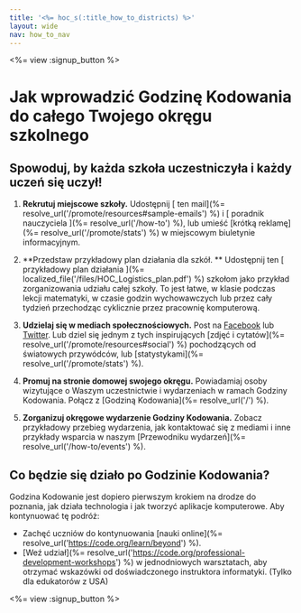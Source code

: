 ```yaml
---
title: '<%= hoc_s(:title_how_to_districts) %>'
layout: wide
nav: how_to_nav
---
```

<%= view :signup_button %>

# Jak wprowadzić Godzinę Kodowania do całego Twojego okręgu szkolnego

## Spowoduj, by każda szkoła uczestniczyła i każdy uczeń się uczył!

1. **Rekrutuj miejscowe szkoły.** Udostępnij [ ten mail](%= resolve_url('/promote/resources#sample-emails') %) i [ poradnik nauczyciela ](%= resolve_url('/how-to') %), lub umieść [krótką reklamę](%= resolve_url('/promote/stats') %) w miejscowym biuletynie informacyjnym.

2. **Przedstaw przykładowy plan działania dla szkół. ** Udostępnij ten [ przykładowy plan działania ](%= localized_file('/files/HOC_Logistics_plan.pdf') %) szkołom jako przykład zorganizowania udziału całej szkoły. To jest łatwe, w klasie podczas lekcji matematyki, w czasie godzin wychowawczych lub przez cały tydzień przechodząc cyklicznie przez pracownię komputerową.

3. **Udzielaj się w mediach społecznościowych.** Post na [Facebook](https://www.facebook.com/sharer/sharer.php?u=http%3A%2F%2Fhourofcode.com%2Fus) lub [Twitter](https://twitter.com/intent/tweet?url=http%3A%2F%2Fhourofcode.com&text=I%27m%20participating%20in%20this%20year%27s%20%23HourOfCode%2C%20are%20you%3F%20%40codeorg&original_referer=https%3A%2F%2Fwww.google.com%2Furl%3Fq%3Dhttps%253A%252F%252Ftwitter.com%252Fshare%253Fhashtags%253D%2526amp%253Brelated%253Dcodeorg%2526amp%253Btext%253DI%252527m%252Bparticipating%252Bin%252Bthis%252Byear%252527s%252B%252523HourOfCode%25252C%252Bare%252Byou%25253F%252B%252540codeorg%2526amp%253Burl%253Dhttp%25253A%25252F%25252Fhourofcode.com%26sa%3DD%26sntz%3D1%26usg%3DAFQjCNE1GLTUbKZfMlEh9Aj5w0iswz6PYQ&related=codeorg&hashtags=). Lub dziel się jednym z tych inspirujących [zdjęć i cytatów](%= resolve_url('/promote/resources#social') %) pochodzących od światowych przywódców, lub [statystykami](%= resolve_url('/promote/stats') %).

4. **Promuj na stronie domowej swojego okręgu.** Powiadamiaj osoby wizytujące o Waszym uczestnictwie i wydarzeniach w ramach Godziny Kodowania. Połącz z [Godziną Kodowania](%= resolve_url('/') %).

5. **Zorganizuj okręgowe wydarzenie Godziny Kodowania.** Zobacz przykładowy przebieg wydarzenia, jak kontaktować się z mediami i inne przykłady wsparcia w naszym [Przewodniku wydarzeń](%= resolve_url('/how-to/events') %).

## Co będzie się działo po Godzinie Kodowania?

Godzina Kodowanie jest dopiero pierwszym krokiem na drodze do poznania, jak działa technologia i jak tworzyć aplikacje komputerowe. Aby kontynuować tę podróż:

- Zachęć uczniów do kontynuowania [nauki online](%= resolve_url('https://code.org/learn/beyond') %).
- [Weź udział](%= resolve_url('https://code.org/professional-development-workshops') %) w jednodniowych warsztatach, aby otrzymać wskazówki od doświadczonego instruktora informatyki. (Tylko dla edukatorów z USA)

<%= view :signup_button %>